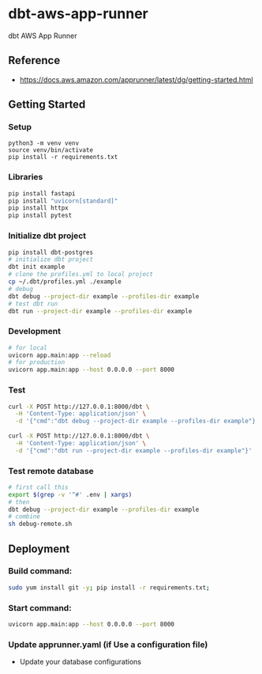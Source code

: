 # dbt-aws-app-runner

dbt AWS App Runner

## Reference

- https://docs.aws.amazon.com/apprunner/latest/dg/getting-started.html

## Getting Started

### Setup

```
python3 -m venv venv
source venv/bin/activate
pip install -r requirements.txt
```

### Libraries

```bash
pip install fastapi
pip install "uvicorn[standard]"
pip install httpx
pip install pytest
```

### Initialize dbt project

```bash
pip install dbt-postgres
# initialize dbt project
dbt init example
# clone the profiles.yml to local project
cp ~/.dbt/profiles.yml ./example
# debug
dbt debug --project-dir example --profiles-dir example
# test dbt run
dbt run --project-dir example --profiles-dir example
```

### Development

```bash
# for local
uvicorn app.main:app --reload
# for production
uvicorn app.main:app --host 0.0.0.0 --port 8000
```

### Test

```bash
curl -X POST http://127.0.0.1:8000/dbt \
  -H 'Content-Type: application/json' \
  -d '{"cmd":"dbt debug --project-dir example --profiles-dir example"}'
  
curl -X POST http://127.0.0.1:8000/dbt \
  -H 'Content-Type: application/json' \
  -d '{"cmd":"dbt run --project-dir example --profiles-dir example"}'
```

### Test remote database

```bash
# first call this
export $(grep -v '^#' .env | xargs)
# then
dbt debug --project-dir example --profiles-dir example
# combine
sh debug-remote.sh
```

## Deployment

### Build command:

```bash
sudo yum install git -y; pip install -r requirements.txt;
```

### Start command:

```bash
uvicorn app.main:app --host 0.0.0.0 --port 8000
```

### Update apprunner.yaml (if Use a configuration file)

- Update your database configurations

